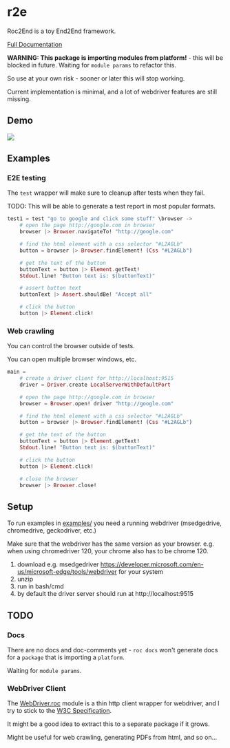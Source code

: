 # r2e

Roc2End is a toy End2End framework.

[Full Documentation](https://adomurad.github.io/r2e-docs/)

**WARNING: This package is importing modules from platform!** - this will be blocked in future. Waiting for `module params` to refactor this.

So use at your own risk - sooner or later this will stop working.

Current implementation is minimal, and a lot of webdriver features are still missing.

## Demo

![](./r2e-demo.gif)

## Examples

### E2E testing

The `test` wrapper will make sure to cleanup after tests when they fail.

TODO: This will be able to generate a test report in most popular formats.

```elixir
test1 = test "go to google and click some stuff" \browser ->
    # open the page http://google.com in browser
    browser |> Browser.navigateTo! "http://google.com"

    # find the html element with a css selector "#L2AGLb"
    button = browser |> Browser.findElement! (Css "#L2AGLb")

    # get the text of the button
    buttonText = button |> Element.getText!
    Stdout.line! "Button text is: $(buttonText)"

    # assert button text
    buttonText |> Assert.shouldBe! "Accept all"

    # click the button
    button |> Element.click!
```

### Web crawling

You can control the browser outside of tests.

You can open multiple browser windows, etc.

```elixir
main =
    # create a driver client for http://localhost:9515
    driver = Driver.create LocalServerWithDefaultPort

    # open the page http://google.com in browser
    browser = Browser.open! driver "http://google.com"

    # find the html element with a css selector "#L2AGLb"
    button = browser |> Browser.findElement! (Css "#L2AGLb")

    # get the text of the button
    buttonText = button |> Element.getText!
    Stdout.line! "Button text is: $(buttonText)"

    # click the button
    button |> Element.click!

    # close the browser
    browser |> Browser.close!
```

## Setup

To run examples in [examples/]() you need a running webdriver (msedgedrive, chromedrive, geckodriver, etc.)

Make sure that the webdriver has the same version as your browser. e.g. when using chromedriver 120, your chrome also has to be chrome 120.

1. download e.g. msedgedriver https://developer.microsoft.com/en-us/microsoft-edge/tools/webdriver for your system
1. unzip
1. run in bash/cmd
1. by default the driver server should run at http://localhost:9515

## TODO

### Docs

There are no docs and doc-comments yet - `roc docs` won't generate docs for a `package` that is importing a `platform`.

Waiting for `module params`.

### WebDriver Client

The [WebDriver.roc](package/WebDriver.roc) module is a thin http client wrapper for webdriver, and I try to stick to the [W3C Specification](https://www.w3.org/TR/webdriver2/).

It might be a good idea to extract this to a separate package if it grows.

Might be useful for web crawling, generating PDFs from html, and so on...
